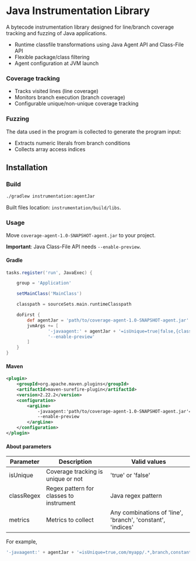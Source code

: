 # Java Instrumentation Library

A bytecode instrumentation library designed for line/branch coverage tracking and fuzzing of Java applications.

* Runtime classfile transformations using Java Agent API and Class-File API
* Flexible package/class filtering
* Agent configuration at JVM launch

### Coverage tracking

* Tracks visited lines (line coverage)
* Monitors branch execution (branch coverage)
* Configurable unique/non-unique coverage tracking

### Fuzzing

The data used in the program is collected to generate the program input:

* Extracts numeric literals from branch conditions
* Collects array access indices

## Installation

### Build

```bash
./gradlew instrumentation:agentJar
```

Built files location: `instrumentation/build/libs`.

### Usage

Move `coverage-agent-1.0-SNAPSHOT-agent.jar` to your project.

**Important**: Java Class-File API needs `--enable-preview`.

#### Gradle

```groovy
tasks.register('run', JavaExec) {

    group = 'Application'

    setMainClass('MainClass')

    classpath = sourceSets.main.runtimeClasspath

    doFirst {
        def agentJar = 'path/to/coverage-agent-1.0-SNAPSHOT-agent.jar'
        jvmArgs += [
                '-javaagent:' + agentJar + '=isUnique=true|false,{classRegex},{metrics}',
                '--enable-preview'
        ]
    }
}
```

#### Maven

```xml
<plugin>
    <groupId>org.apache.maven.plugins</groupId>
    <artifactId>maven-surefire-plugin</artifactId>
    <version>2.22.2</version>
    <configuration>
        <argLine>
            -javaagent:'path/to/coverage-agent-1.0-SNAPSHOT-agent.jar'=isUnique=true|false,{classRegex},{metrics}
            --enable-preview
        </argLine>
    </configuration>
</plugin>
```

#### About parameters

|Parameter|Description|Valid values|
|----------|------------|-------|
|isUnique|Coverage tracking is unique or not|'true' or 'false'|
|classRegex|Regex pattern for classes to instrument|Java regex pattern|
|metrics|Metrics to collect|Any combinations of 'line', 'branch', 'constant', 'indices'|

For example,

```groovy
'-javaagent:' + agentJar + '=isUnique=true,com/myapp/.*,branch,constant'
```
